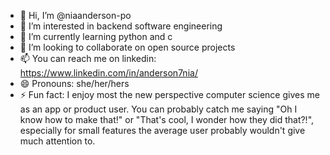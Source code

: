 - 👋 Hi, I’m @niaanderson-po
- 👀 I’m interested in backend software engineering
- 🌱 I’m currently learning python and c
- 💞️ I’m looking to collaborate on open source projects 
- 📫 You can reach me on linkedin: https://www.linkedin.com/in/anderson7nia/
- 😄 Pronouns: she/her/hers
- ⚡ Fun fact: I enjoy most the new perspective computer science gives me as an app or product user. You can probably catch me saying "Oh I know how to make that!" or "That's cool, I wonder how they did that?!", especially for small features the average user probably wouldn't give much attention to. 

<!---
niaanderson-po/niaanderson-po is a ✨ special ✨ repository because its `README.md` (this file) appears on your GitHub profile.
You can click the Preview link to take a look at your changes.
--->
